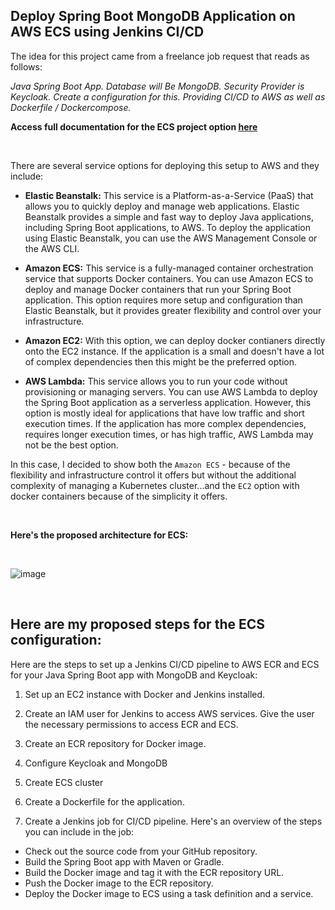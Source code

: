 ## Deploy Spring Boot MongoDB Application on AWS ECS using Jenkins CI/CD
The idea for this project came from a freelance job request that reads as follows:

*Java Spring Boot App. Database will Be MongoDB. Security Provider is Keycloak. Create a configuration for this. Providing CI/CD to AWS as well as Dockerfile / Dockercompose.*

**Access full documentation for the ECS project option <a href="https://github.com/earchibong/springboot_project/blob/main/documentation.md">here</a>**

<br>

There are several service options for deploying this setup to AWS and they include:

- **Elastic Beanstalk:** This service is a Platform-as-a-Service (PaaS) that allows you to quickly deploy and manage web applications. Elastic Beanstalk provides a simple and fast way to deploy Java applications, including Spring Boot applications, to AWS. To deploy the application using Elastic Beanstalk, you can use the AWS Management Console or the AWS CLI.

- **Amazon ECS:** This service is a fully-managed container orchestration service that supports Docker containers. You can use Amazon ECS to deploy and manage Docker containers that run your Spring Boot application. This option requires more setup and configuration than Elastic Beanstalk, but it provides greater flexibility and control over your infrastructure.

- **Amazon EC2:** With this option, we can deploy docker contianers directly onto the EC2 instance. If the application is a small and doesn't have a lot of complex dependencies then this might be the preferred option.

- **AWS Lambda:** This service allows you to run your code without provisioning or managing servers. You can use AWS Lambda to deploy the Spring Boot application as a serverless application. However, this option is mostly ideal for applications that have low traffic and short execution times. If the application has more complex dependencies, requires longer execution times, or has high traffic, AWS Lambda may not be the best option.

In this case, I decided to show both the `Amazon ECS` - because of the flexibility and infrastructure control it offers but without the additional complexity of managing a Kubernetes cluster...and the `EC2` option with docker containers because of the simplicity it offers.

<br>


**Here's the proposed architecture for ECS:**

<br>

![image](https://github.com/earchibong/springboot_project/assets/92983658/89976418-b666-4409-83aa-66ea61c53487)

<br>


## Here are my proposed steps for the ECS configuration:

Here are the steps to set up a Jenkins CI/CD pipeline to AWS ECR and ECS for your Java Spring Boot app with MongoDB and Keycloak:

1. Set up an EC2 instance with Docker and Jenkins installed. 

2. Create an IAM user for Jenkins to access AWS services. Give the user the necessary permissions to access ECR and ECS.

3. Create an ECR repository for Docker image.

4. Configure Keycloak and MongoDB

5. Create ECS cluster

4. Create a Dockerfile for the application.

5. Create a Jenkins job for CI/CD pipeline. Here's an overview of the steps you can include in the job:

- Check out the source code from your GitHub repository.
- Build the Spring Boot app with Maven or Gradle.
- Build the Docker image and tag it with the ECR repository URL.
- Push the Docker image to the ECR repository.
- Deploy the Docker image to ECS using a task definition and a service.

<br>

